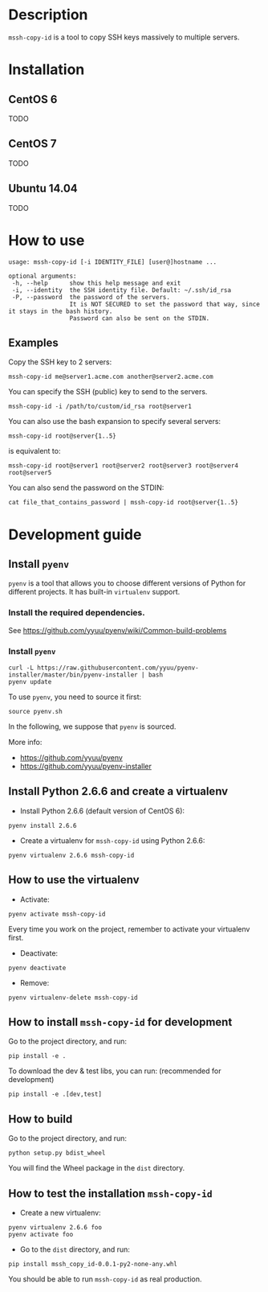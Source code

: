 # Description

`mssh-copy-id` is a tool to copy SSH keys massively to multiple servers.

# Installation

## CentOS 6

TODO

## CentOS 7

TODO

## Ubuntu 14.04

TODO

# How to use

```
usage: mssh-copy-id [-i IDENTITY_FILE] [user@]hostname ...

optional arguments:
 -h, --help      show this help message and exit
 -i, --identity  the SSH identity file. Default: ~/.ssh/id_rsa
 -P, --password  the password of the servers.
                 It is NOT SECURED to set the password that way, since it stays in the bash history.
                 Password can also be sent on the STDIN.
```

## Examples

Copy the SSH key to 2 servers:

```
mssh-copy-id me@server1.acme.com another@server2.acme.com
```

You can specify the SSH (public) key to send to the servers.

```
mssh-copy-id -i /path/to/custom/id_rsa root@server1
```

You can also use the bash expansion to specify several servers:

```
mssh-copy-id root@server{1..5}
```

is equivalent to:

```
mssh-copy-id root@server1 root@server2 root@server3 root@server4 root@server5
```

You can also send the password on the STDIN:

```
cat file_that_contains_password | mssh-copy-id root@server{1..5}
```

# Development guide

## Install `pyenv`

`pyenv` is a tool that allows you to choose different versions of Python for different projects. It has built-in `virtualenv` support.

### Install the required dependencies.

See https://github.com/yyuu/pyenv/wiki/Common-build-problems

### Install `pyenv`

```
curl -L https://raw.githubusercontent.com/yyuu/pyenv-installer/master/bin/pyenv-installer | bash
pyenv update
```

To use `pyenv`, you need to source it first:

```
source pyenv.sh
```

In the following, we suppose that `pyenv` is sourced.

More info:

* https://github.com/yyuu/pyenv
* https://github.com/yyuu/pyenv-installer

## Install Python 2.6.6 and create a virtualenv

* Install Python 2.6.6 (default version of CentOS 6):

```
pyenv install 2.6.6
```

* Create a virtualenv for `mssh-copy-id` using Python 2.6.6:

```
pyenv virtualenv 2.6.6 mssh-copy-id
```

## How to use the virtualenv

* Activate:

```
pyenv activate mssh-copy-id
```

Every time you work on the project, remember to activate your virtualenv first.

* Deactivate:

```
pyenv deactivate
```

* Remove:

```
pyenv virtualenv-delete mssh-copy-id
```

## How to install `mssh-copy-id` for development

Go to the project directory, and run:

```
pip install -e .
```

To download the dev & test libs, you can run: (recommended for development)
 
```
pip install -e .[dev,test]
```

## How to build

Go to the project directory, and run:

```
python setup.py bdist_wheel
```

You will find the Wheel package in the `dist` directory.

## How to test the installation `mssh-copy-id`

* Create a new virtualenv:

```
pyenv virtualenv 2.6.6 foo
pyenv activate foo
```

* Go to the `dist` directory, and run:

```
pip install mssh_copy_id-0.0.1-py2-none-any.whl
```

You should be able to run `mssh-copy-id` as real production.
